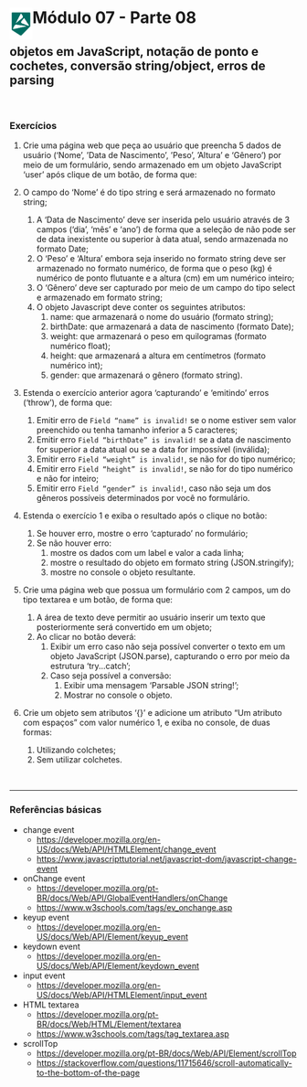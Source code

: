 <div display="flex">
    <img src="../assets/imgs/alpha-logo.png" width="40px" align="left"/>
    <h1>Módulo 07 - Parte 08</h1>
</div>

## objetos em JavaScript, notação de ponto e cochetes, conversão string/object, erros de parsing

&nbsp;

### Exercícios

1. Crie uma página web que peça ao usuário que preencha 5 dados de usuário (‘Nome’, ’Data de Nascimento’, ’Peso’, ’Altura’ e ‘Gênero’) por meio de um formulário, sendo armazenado em um objeto JavaScript ‘user’ após clique de um botão, de forma que:

1. O campo do ‘Nome’ é do tipo string e será armazenado no formato string;
    1. A ‘Data de Nascimento’ deve ser inserida pelo usuário através de 3 campos (‘dia’, ‘mês’ e ‘ano’) de forma que a seleção de não pode ser de data inexistente ou superior à data atual, sendo armazenada no formato Date;
    1. O ‘Peso’ e ‘Altura’ embora seja inserido no formato string deve ser armazenado no formato numérico, de forma que o peso (kg) é numérico de ponto flutuante e a altura (cm) em um numérico inteiro;
    1. O ‘Gênero’ deve ser capturado por meio de um campo do tipo select e armazenado em formato string;
    1. O objeto Javascript deve conter os seguintes atributos:
        1. name: que armazenará o nome do usuário (formato string);
        1. birthDate: que armazenará a data de nascimento (formato Date);
        1. weight: que armazenará o peso em quilogramas (formato numérico float);
        1. height: que armazenará a altura em centímetros (formato numérico int);
        1. gender: que armazenará o gênero (formato string).

1. Estenda o exercício anterior agora ‘capturando’ e ‘emitindo’ erros (‘throw’), de forma que:

    1. Emitir erro de `Field “name” is invalid!` se o nome estiver sem valor preenchido ou tenha tamanho inferior a 5 caracteres;
    1. Emitir erro `Field “birthDate” is invalid!` se a data de nascimento for superior a data atual ou se a data for impossível (inválida);
    1. Emitir erro `Field “weight” is invalid!`, se não for do tipo numérico;
    1. Emitir erro `Field “height” is invalid!`, se não for do tipo numérico e não for inteiro;
    1. Emitir erro `Field “gender” is invalid!`, caso não seja um dos gêneros possíveis determinados por você no formulário.

1. Estenda o exercício 1 e exiba o resultado após o clique no botão:

    1. Se houver erro, mostre o erro ‘capturado’ no formulário;
    1. Se não houver erro:
        1. mostre os dados com um label e valor a cada linha;
        1. mostre o resultado do objeto em formato string (JSON.stringify);
        1. mostre no console o objeto resultante.

1. Crie uma página web que possua um formulário com 2 campos, um do tipo textarea e um botão, de forma que:

    1. A área de texto deve permitir ao usuário inserir um texto que posteriormente será convertido em um objeto;
    1. Ao clicar no botão deverá:
        1. Exibir um erro caso não seja possível converter o texto em um objeto JavaScript (JSON.parse), capturando o erro por meio da estrutura ‘try...catch’;
        1. Caso seja possível a conversão:
            1. Exibir uma mensagem ‘Parsable JSON string!’;
            1. Mostrar no console o objeto.

1. Crie um objeto sem atributos ‘{}’ e adicione um atributo “Um atributo com espaços” com valor numérico 1, e exiba no console, de duas formas:

    1. Utilizando colchetes;
    1. Sem utilizar colchetes.

&nbsp;

---

### Referências básicas

- change event
  - <https://developer.mozilla.org/en-US/docs/Web/API/HTMLElement/change_event>
  - <https://www.javascripttutorial.net/javascript-dom/javascript-change-event>
- onChange event
  - <https://developer.mozilla.org/pt-BR/docs/Web/API/GlobalEventHandlers/onChange>
  - <https://www.w3schools.com/tags/ev_onchange.asp>
- keyup event
  - <https://developer.mozilla.org/en-US/docs/Web/API/Element/keyup_event>
- keydown event
  - <https://developer.mozilla.org/en-US/docs/Web/API/Element/keydown_event>
- input event
  - <https://developer.mozilla.org/en-US/docs/Web/API/HTMLElement/input_event>
- HTML textarea
  - <https://developer.mozilla.org/pt-BR/docs/Web/HTML/Element/textarea>
  - <https://www.w3schools.com/tags/tag_textarea.asp>
- scrollTop
  - <https://developer.mozilla.org/pt-BR/docs/Web/API/Element/scrollTop>
  - <https://stackoverflow.com/questions/11715646/scroll-automatically-to-the-bottom-of-the-page>
